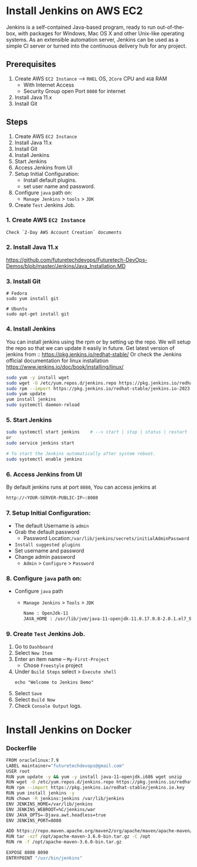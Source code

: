 # Install Jenkins on AWS EC2
Jenkins is a self-contained Java-based program, ready to run out-of-the-box, with packages for Windows, Mac OS X and other Unix-like operating systems. As an extensible automation server, Jenkins can be used as a simple CI server or turned into the continuous delivery hub for any project.

## Prerequisites
1. Create AWS `EC2 Instance` --> `RHEL` OS, `2Core` CPU and `4GB` RAM
   - With Internet Access
   - Security Group open Port `8080` for internet
2. Install Java 11.x
3. Install Git

## Steps
1. Create AWS `EC2 Instance`
2. Install Java 11.x
3. Install Git
4. Install Jenkins
5. Start Jenkins
6. Access Jenkins from UI
7. Setup Initial Configuration:  
   - Install default plugins.
   - set user name and password.
8. Configure `java` path on:
   - `Manage Jenkins` > `tools` > `JDK`
9. Create `Test` Jenkins Job. 

### 1. Create AWS `EC2 Instance`
```
Check `2-Day AWS Account Creation` documents
```

### 2. Install Java 11.x
https://github.com/futuretechdevops/Futuretech-DevOps-Demos/blob/master/Jenkins/Java_Installation.MD

### 3. Install Git
```
# Fedora
sudo yum install git

# Ubuntu
sudo apt-get install git
```

### 4. Install Jenkins
You can install jenkins using the rpm or by setting up the repo. We will setup the repo so that we can update it easily in future.
Get latest version of jenkins from :: https://pkg.jenkins.io/redhat-stable/
Or check the Jenkins official documentation for linux installation https://www.jenkins.io/doc/book/installing/linux/
```sh
sudo yum -y install wget
sudo wget -O /etc/yum.repos.d/jenkins.repo https://pkg.jenkins.io/redhat-stable/jenkins.repo
sudo rpm --import https://pkg.jenkins.io/redhat-stable/jenkins.io-2023.key
sudo yum update
yum install jenkins
sudo systemctl daemon-reload
```

### 5. Start Jenkins
```sh
sudo systemctl start jenkins    # --> start | stop | status | restart
or
sudo service jenkins start

# To start the Jenkins automatically after system reboot.
sudo systemctl enable jenkins
```

### 6. Access Jenkins from UI
By default jenkins runs at port `8080`, You can access jenkins at
```sh
http://<YOUR-SERVER-PUBLIC-IP>:8080
```

### 7. Setup Initial Configuration: 
- The default Username is `admin`
- Grab the default password 
  - Password Location:`/var/lib/jenkins/secrets/initialAdminPassword`
- `Install suggested plugins`
- Set username and password
- Change admin password
  - `Admin` > `Configure` > `Password`

### 8. Configure `java` path on:
- Configure `java` path
  - `Manage Jenkins` > `Tools` > `JDK` 

	```sh
	Name : OpenJdk-11
	JAVA_HOME : /usr/lib/jvm/java-11-openjdk-11.0.17.0.8-2.0.1.el7_9.i386
	```

### 9. Create `Test` Jenkins Job. 
1. Go to `Dashboard`
2. Select `New Item`
3. Enter an item name – `My-First-Project`
   - Chose `Freestyle` project
4. Under `Build Steps` select > `Execute shell`
      ```
      echo "Welcome to Jenkins Demo"
      ```
5. Select `Save` 
6. Select `Build Now`
7. Check `Console Output` logs.



# Install Jenkins on Docker
### Dockerfile
```sh
FROM oraclelinux:7.9
LABEL maintainer="futuretechdevops@gmail.com"
USER root
RUN yum update -y && yum -y install java-11-openjdk.i686 wget unzip
RUN wget -O /etc/yum.repos.d/jenkins.repo https://pkg.jenkins.io/redhat-stable/jenkins.repo
RUN rpm --import https://pkg.jenkins.io/redhat-stable/jenkins.io.key
RUN yum install jenkins -y
RUN chown -R jenkins:jenkins /var/lib/jenkins
ENV JENKINS_HOME=/var/lib/jenkins
ENV JENKINS_WEBROOT=%C/jenkins/war
ENV JAVA_OPTS=-Djava.awt.headless=true
ENV JENKINS_PORT=8080

ADD https://repo.maven.apache.org/maven2/org/apache/maven/apache-maven/3.6.0/apache-maven-3.6.0-bin.tar.gz /opt
RUN tar -xzf /opt/apache-maven-3.6.0-bin.tar.gz -C /opt
RUN rm -f /opt/apache-maven-3.6.0-bin.tar.gz

EXPOSE 8080 8090
ENTRYPOINT "/usr/bin/jenkins"
```

